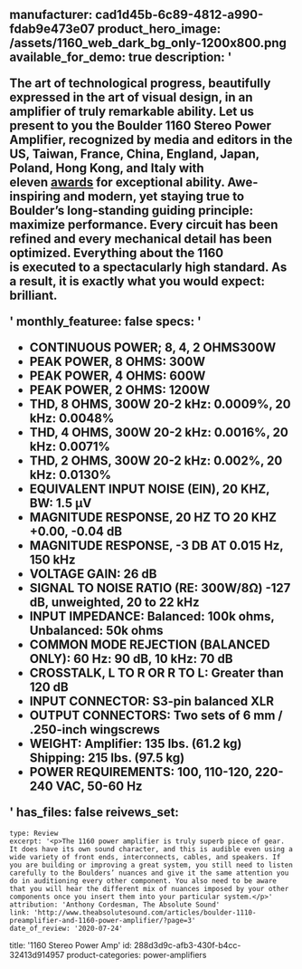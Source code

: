 manufacturer: cad1d45b-6c89-4812-a990-fdab9e473e07
product_hero_image: /assets/1160_web_dark_bg_only-1200x800.png
available_for_demo: true
description: '<p>The art of technological progress, beautifully expressed in the art of visual&nbsp;design, in an amplifier of truly remarkable&nbsp;ability. Let us present to you the Boulder 1160 Stereo Power Amplifier, recognized by media and editors in the US, Taiwan, France, China, England, Japan, Poland, Hong Kong, and Italy with eleven&nbsp;<a href="http://boulderamp.com/category/awards/">awards</a>&nbsp;for exceptional ability. Awe-inspiring and modern, yet&nbsp;staying true to Boulder’s long-standing guiding principle: maximize&nbsp;performance. Every circuit has&nbsp;been refined and every mechanical&nbsp;detail has been optimized. Everything about the 1160 is&nbsp;executed&nbsp;to a spectacularly&nbsp;high standard. As a result, it is&nbsp;exactly what you would expect: brilliant.</p>'
monthly_featuree: false
specs: '<ul><li>CONTINUOUS POWER; 8, 4, 2 OHMS300W</li><li>PEAK POWER, 8 OHMS: 300W</li><li>PEAK POWER, 4 OHMS: 600W</li><li>PEAK POWER, 2 OHMS: 1200W</li><li>THD, 8 OHMS, 300W 20-2 kHz: 0.0009%, 20 kHz: 0.0048%</li><li>THD, 4 OHMS, 300W 20-2 kHz: 0.0016%, 20 kHz: 0.0071%</li><li>THD, 2 OHMS, 300W 20-2 kHz: 0.002%, 20 kHz: 0.0130%</li><li>EQUIVALENT INPUT NOISE (EIN), 20 KHZ, BW: 1.5 μV</li><li>MAGNITUDE RESPONSE, 20 HZ TO 20 KHZ +0.00, -0.04 dB</li><li>MAGNITUDE RESPONSE, -3 DB AT 0.015 Hz, 150 kHz</li><li>VOLTAGE GAIN: 26 dB</li><li>SIGNAL TO NOISE RATIO (RE: 300W/8Ω) -127 dB, unweighted, 20 to 22 kHz</li><li>INPUT IMPEDANCE: Balanced: 100k ohms,<br>Unbalanced: 50k ohms</li><li>COMMON MODE REJECTION (BALANCED ONLY): 60 Hz: 90 dB, 10 kHz: 70 dB</li><li>CROSSTALK, L TO R OR R TO L: Greater than 120 dB</li><li>INPUT CONNECTOR: S3-pin balanced XLR</li><li>OUTPUT CONNECTORS: Two sets of 6 mm / .250-inch wingscrews</li><li>WEIGHT: Amplifier: 135 lbs. (61.2 kg)<br>Shipping: 215 lbs. (97.5 kg)</li><li>POWER REQUIREMENTS: 100, 110-120, 220-240 VAC, 50-60 Hz</li></ul>'
has_files: false
reivews_set:
  -
    type: Review
    excerpt: '<p>The 1160 power amplifier is truly superb piece of gear. It does have its own sound character, and this is audible even using a wide variety of front ends, interconnects, cables, and speakers. If you are building or improving a great system, you still need to listen carefully to the Boulders’ nuances and give it the same attention you do in auditioning every other component. You also need to be aware that you will hear the different mix of nuances imposed by your other components once you insert them into your particular system.</p>'
    attribution: 'Anthony Cordesman, The Absolute Sound'
    link: 'http://www.theabsolutesound.com/articles/boulder-1110-preamplifier-and-1160-power-amplifier/?page=3'
    date_of_review: '2020-07-24'
title: '1160 Stereo Power Amp'
id: 288d3d9c-afb3-430f-b4cc-32413d914957
product-categories: power-amplifiers
